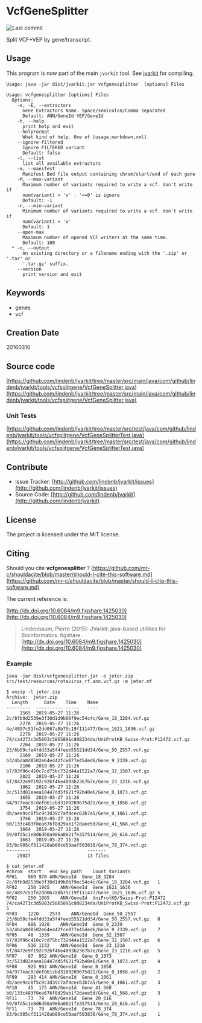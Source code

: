 # VcfGeneSplitter

![Last commit](https://img.shields.io/github/last-commit/lindenb/jvarkit.png)

Split VCF+VEP by gene/transcript.


## Usage


This program is now part of the main `jvarkit` tool. See [jvarkit](JvarkitCentral.md) for compiling.


```
Usage: java -jar dist/jvarkit.jar vcfgenesplitter  [options] Files

Usage: vcfgenesplitter [options] Files
  Options:
    -e, -E, --extractors
      Gene Extractors Name. Space/semicolon/Comma separated
      Default: ANN/GeneId VEP/GeneId
    -h, --help
      print help and exit
    --helpFormat
      What kind of help. One of [usage,markdown,xml].
    --ignore-filtered
      Ignore FILTERED variant
      Default: false
    -l, --list
      list all available extractors
    -m, --manifest
      Manifest Bed file output containing chrom/start/end of each gene
    -M, --max-variant
      Maximum number of variants required to write a vcf. don't write if 
      num(variant) > 'x' . '<=0' is ignore
      Default: -1
    -n, --min-variant
      Minimum number of variants required to write a vcf. don't write if 
      num(variant) < 'x'
      Default: 1
    --open-max
      Maximum number of opened VCF writers at the same time.
      Default: 100
  * -o, --output
      An existing directory or a filename ending with the '.zip' or '.tar' or 
      '.tar.gz' suffix.
    --version
      print version and exit

```


## Keywords

 * genes
 * vcf



## Creation Date

20160310

## Source code 

[https://github.com/lindenb/jvarkit/tree/master/src/main/java/com/github/lindenb/jvarkit/tools/vcfsplitgene/VcfGeneSplitter.java](https://github.com/lindenb/jvarkit/tree/master/src/main/java/com/github/lindenb/jvarkit/tools/vcfsplitgene/VcfGeneSplitter.java)

### Unit Tests

[https://github.com/lindenb/jvarkit/tree/master/src/test/java/com/github/lindenb/jvarkit/tools/vcfsplitgene/VcfGeneSplitterTest.java](https://github.com/lindenb/jvarkit/tree/master/src/test/java/com/github/lindenb/jvarkit/tools/vcfsplitgene/VcfGeneSplitterTest.java)


## Contribute

- Issue Tracker: [http://github.com/lindenb/jvarkit/issues](http://github.com/lindenb/jvarkit/issues)
- Source Code: [http://github.com/lindenb/jvarkit](http://github.com/lindenb/jvarkit)

## License

The project is licensed under the MIT license.

## Citing

Should you cite **vcfgenesplitter** ? [https://github.com/mr-c/shouldacite/blob/master/should-I-cite-this-software.md](https://github.com/mr-c/shouldacite/blob/master/should-I-cite-this-software.md)

The current reference is:

[http://dx.doi.org/10.6084/m9.figshare.1425030](http://dx.doi.org/10.6084/m9.figshare.1425030)

> Lindenbaum, Pierre (2015): JVarkit: java-based utilities for Bioinformatics. figshare.
> [http://dx.doi.org/10.6084/m9.figshare.1425030](http://dx.doi.org/10.6084/m9.figshare.1425030)


### Example

```
java -jar dist/vcfgenesplitter.jar -o jeter.zip src/test/resources/rotavirus_rf.ann.vcf.gz -m jeter.mf

$ unzip -l jeter.zip
Archive:  jeter.zip
  Length      Date    Time    Name
---------  ---------- -----   ----
     1565  2019-05-27 11:26   2c/8fb9d2539e3f30d1d9b06f9ec54c4c/Gene_18_3284.vcf.gz
     2278  2019-05-27 11:26   4e/4897c51fe2dd067a8b75c19f111477/Gene_1621_1636.vcf.gz
     2278  2019-05-27 11:26   74/ca4273c3d5803c5865891c808234da/UniProtKB_Swiss-Prot:P12472.vcf.gz
     2264  2019-05-27 11:26   23/6b59cfe4fdd33a5f4feeb55521dd34/Gene_50_2557.vcf.gz
     2169  2019-05-27 11:26   b3/4bda8d8502e64e442fce077e45ded6/Gene_9_2339.vcf.gz
     2106  2019-05-27 11:26   b7/83f96c410c7cd75bc732d44a1522a7/Gene_32_1507.vcf.gz
     2023  2019-05-27 11:26   6f/8472e9f192c92bf46e4893b2367b7e/Gene_23_1216.vcf.gz
     1862  2019-05-27 11:26   3c/513d82eaea18447dd5f621f92b40e6/Gene_0_1073.vcf.gz
     1655  2019-05-27 11:26   84/977eac8cdef861cbd3109209675d21/Gene_0_1058.vcf.gz
     1754  2019-05-27 11:26   db/aee9cc8f5c9c3d39c7af4cec63b7a5/Gene_0_1061.vcf.gz
     1746  2019-05-27 11:26   b0/133c483f0ea676f8d29ab1f2daee5d/Gene_41_568.vcf.gz
     1664  2019-05-27 11:26   59/0fd5c1e8d6d60a986a0021fe357514/Gene_20_616.vcf.gz
     1663  2019-05-27 11:26   83/bc905cf311428ab80ce59aaf503838/Gene_78_374.vcf.gz
---------                     -------
    25027                     13 files

$ cat jeter.mf
#chrom	start	end	key	path	Count_Variants
RF01	969	970	ANN/GeneId	Gene_18_3284	2c/8fb9d2539e3f30d1d9b06f9ec54c4c/Gene_18_3284.vcf.gz	1
RF02	250	1965	ANN/GeneId	Gene_1621_1636	4e/4897c51fe2dd067a8b75c19f111477/Gene_1621_1636.vcf.gz	5
RF02	250	1965	ANN/GeneId	UniProtKB/Swiss-Prot:P12472	74/ca4273c3d5803c5865891c808234da/UniProtKB_Swiss-Prot:P12472.vcf.gz	5
RF03	1220	2573	ANN/GeneId	Gene_50_2557	23/6b59cfe4fdd33a5f4feeb55521dd34/Gene_50_2557.vcf.gz	8
RF04	886	1920	ANN/GeneId	Gene_9_2339	b3/4bda8d8502e64e442fce077e45ded6/Gene_9_2339.vcf.gz	7
RF05	40	1339	ANN/GeneId	Gene_32_1507	b7/83f96c410c7cd75bc732d44a1522a7/Gene_32_1507.vcf.gz	6
RF06	516	1132	ANN/GeneId	Gene_23_1216	6f/8472e9f192c92bf46e4893b2367b7e/Gene_23_1216.vcf.gz	5
RF07	97	952	ANN/GeneId	Gene_0_1073	3c/513d82eaea18447dd5f621f92b40e6/Gene_0_1073.vcf.gz	4
RF08	925	992	ANN/GeneId	Gene_0_1058	84/977eac8cdef861cbd3109209675d21/Gene_0_1058.vcf.gz	2
RF09	293	414	ANN/GeneId	Gene_0_1061	db/aee9cc8f5c9c3d39c7af4cec63b7a5/Gene_0_1061.vcf.gz	3
RF10	45	175	ANN/GeneId	Gene_41_568	b0/133c483f0ea676f8d29ab1f2daee5d/Gene_41_568.vcf.gz	3
RF11	73	79	ANN/GeneId	Gene_20_616	59/0fd5c1e8d6d60a986a0021fe357514/Gene_20_616.vcf.gz	1
RF11	73	79	ANN/GeneId	Gene_78_374	83/bc905cf311428ab80ce59aaf503838/Gene_78_374.vcf.gz	1


```


